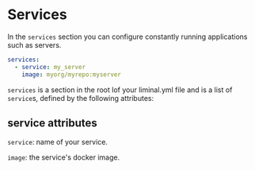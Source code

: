 <!--
Licensed to the Apache Software Foundation (ASF) under one
or more contributor license agreements.  See the NOTICE file
distributed with this work for additional information
regarding copyright ownership.  The ASF licenses this file
to you under the Apache License, Version 2.0 (the
"License"); you may not use this file except in compliance
with the License.  You may obtain a copy of the License at

  http://www.apache.org/licenses/LICENSE-2.0

Unless required by applicable law or agreed to in writing,
software distributed under the License is distributed on an
"AS IS" BASIS, WITHOUT WARRANTIES OR CONDITIONS OF ANY
KIND, either express or implied.  See the License for the
specific language governing permissions and limitations
under the License.
-->

# Services

In the `services` section you can configure constantly running applications such as
servers. 

```yaml
services:
  - service: my_server
    image: myorg/myrepo:myserver
```

`services` is a section in the root lof your liminal.yml file and is a list of `service`s, defined 
by the following attributes:

## service attributes

`service`: name of your service.

`image`: the service's docker image.
